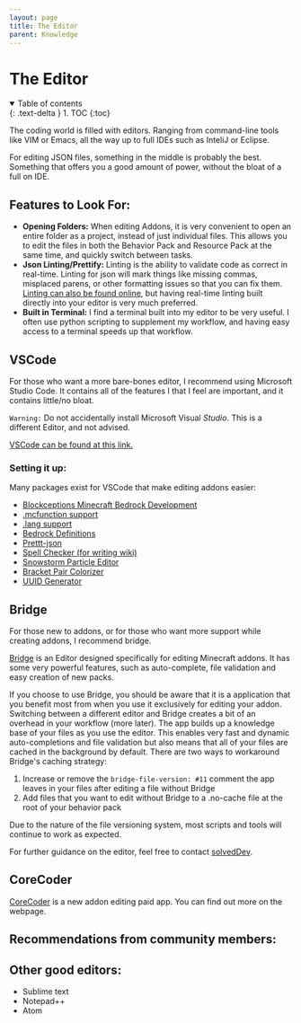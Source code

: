 ```yaml
---
layout: page
title: The Editor
parent: Knowledge
---
```


# The Editor

<details id="toc" open markdown="block">
  <summary>
    Table of contents
  </summary>
  {: .text-delta }
1. TOC
{:toc}
</details>

The coding world is filled with editors. Ranging from command-line tools like VIM or Emacs, all the way up to full IDEs such as InteliJ or Eclipse. 

For editing JSON files, something in the middle is probably the best. Something that offers you a good amount of power, without the bloat of a full on IDE.

## Features to Look For:

 - **Opening Folders:** When editing Addons, it is very convenient to open an entire folder as a project, instead of just individual files. This allows you to edit the files in both the Behavior Pack and Resource Pack at the same time, and quickly switch between tasks. 
 - **Json Linting/Prettify:** Linting is the ability to validate code as correct in real-time. Linting for json will mark things like missing commas, misplaced parens, or other formatting issues so that you can fix them. [Linting can also be found online](https://jsonlint.com/), but having real-time linting built directly into your editor is very much preferred.
 - **Built in Terminal:** I find a terminal built into my editor to be very useful. I often use python scripting to supplement my workflow, and having easy access to a terminal speeds up that workflow.

## VSCode
For those who want a more bare-bones editor, I recommend using Microsoft Studio Code. It contains all of the features I that I feel are important, and it contains little/no bloat.

`Warning:` Do not accidentally install Microsoft Visual *Studio*. This is a different Editor, and not advised. 

[VSCode can be found at this link.](https://code.visualstudio.com/) 

### Setting it up:
Many packages exist for VSCode that make editing addons easier:
 - [Blockceptions Minecraft Bedrock Development](https://marketplace.visualstudio.com/items?itemName=BlockceptionLtd.blockceptionvscodeminecraftbedrockdevelopmentextension)
 - [.mcfunction support](https://marketplace.visualstudio.com/items?itemName=arcensoth.language-mcfunction)
 - [.lang support](https://marketplace.visualstudio.com/items?itemName=zz5840.minecraft-lang-colorizer)
 - [Bedrock Definitions](https://marketplace.visualstudio.com/items?itemName=destruc7i0n.vscode-bedrock-definitions)
 - [Prettt-json](https://marketplace.visualstudio.com/items?itemName=mohsen1.prettify-json)
 - [Spell Checker (for writing wiki)](https://marketplace.visualstudio.com/items?itemName=streetsidesoftware.code-spell-checker)
 - [Snowstorm Particle Editor](https://marketplace.visualstudio.com/items?itemName=JannisX11.snowstorm)
 - [Bracket Pair Colorizer](https://marketplace.visualstudio.com/items?itemName=CoenraadS.bracket-pair-colorizer-2)
 - [UUID Generator](https://marketplace.visualstudio.com/items?itemName=netcorext.uuid-generator)

## Bridge
For those new to addons, or for those who want more support while creating addons, I recommend bridge.

[Bridge](https://bridge-core.github.io/) is an Editor designed specifically for editing Minecraft addons. It has some very powerful features, such as auto-complete, file validation and easy creation of new packs.

If you choose to use Bridge, you should be aware that it is a application that you benefit most from when you use it exclusively for editing your addon. Switching between a different editor and Bridge creates a bit of an overhead in your workflow (more later). The app builds up a knowledge base of your files as you use the editor. This enables very fast and dynamic auto-completions and file validation but also means that all of your files are cached in the background by default. There are two ways to workaround Bridge's caching strategy:
1) Increase or remove the `bridge-file-version: #11` comment the app leaves in your files after editing a file without Bridge
2) Add files that you want to edit without Bridge to a .no-cache file at the root of your behavior pack

Due to the nature of the file versioning system, most scripts and tools will continue to work as expected.

For further guidance on the editor, feel free to contact [solvedDev](https://twitter.com/solvedDev).

## CoreCoder
[CoreCoder](https://hanprog.itch.io/core-coder/) is a new addon editing paid app. You can find out more on the webpage.

## Recommendations from community members:
## Other good editors:
 - Sublime text
 - Notepad++
 - Atom
